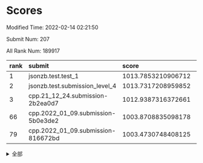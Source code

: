 # Scores

Modified Time: 2022-02-14 02:21:50

Submit Num: 207

All Rank Num: 189917

| rank |               submit               |       score        |       sigma        | pk_num |
| :--- | :--------------------------------- | :----------------- | :----------------- | :----- |
| 1    | jsonzb.test.test_1                 | 1013.7853210906712 | 0.8466773153482207 | 3670   |
| 2    | jsonzb.test.submission_level_4     | 1013.7317208959852 | 0.8319699218254886 | 3671   |
| 3    | cpp.21_12_24.submission-2b2ea0d7   | 1012.9387316372661 | 0.8166116234474123 | 3666   |
| 66   | cpp.2022_01_09.submission-5b0e3de2 | 1003.8708835098178 | 0.730917381032876  | 3671   |
| 79   | cpp.2022_01_09.submission-816672bd | 1003.4730748408125 | 0.7026567645923927 | 3673   |


<details>
<summary>全部</summary>

| rank |                 submit                 |       score        |       sigma        | pk_num |
| :--- | :------------------------------------- | :----------------- | :----------------- | :----- |
| 1    | jsonzb.test.test_1                     | 1013.7853210906712 | 0.8466773153482207 | 3670   |
| 2    | jsonzb.test.submission_level_4         | 1013.7317208959852 | 0.8319699218254886 | 3671   |
| 3    | cpp.21_12_24.submission-2b2ea0d7       | 1012.9387316372661 | 0.8166116234474123 | 3666   |
| 4    | gobigger.level_3.submission_level_3_12 | 1012.393374087363  | 0.8010608773402838 | 3670   |
| 5    | gobigger.level_3.submission_level_3_38 | 1012.0135675961998 | 0.7848434492318426 | 3668   |
| 6    | gobigger.level_3.submission_level_3_43 | 1011.0442693511684 | 0.7636076637528678 | 3671   |
| 7    | gobigger.level_3.submission_level_3_3  | 1010.8555347251536 | 0.7615277120540389 | 3672   |
| 8    | gobigger.level_3.submission_level_3_40 | 1010.756194636745  | 0.7778378637386355 | 3670   |
| 9    | gobigger.level_3.submission_level_3_20 | 1010.7110097643397 | 0.7604356944613431 | 3669   |
| 10   | gobigger.level_3.submission_level_3_10 | 1010.6669250452437 | 0.7633287567973983 | 3668   |
| 11   | gobigger.level_3.submission_level_3_2  | 1010.6428291984884 | 0.7778630280104856 | 3666   |
| 12   | gobigger.level_3.submission_level_3_23 | 1010.6387792317647 | 0.7988538013086822 | 3674   |
| 13   | gobigger.level_3.submission_level_3_16 | 1010.6125901538821 | 0.7552402254212787 | 3672   |
| 14   | gobigger.level_3.submission_level_3_19 | 1010.5491696988498 | 0.7568829578768563 | 3672   |
| 15   | gobigger.level_3.submission_level_3_7  | 1010.5288285478653 | 0.7663728538200641 | 3674   |
| 16   | gobigger.level_3.submission_level_3_29 | 1010.5186749981928 | 0.760123401172562  | 3667   |
| 17   | gobigger.level_3.submission_level_3_26 | 1010.3654148069711 | 0.7601896488279984 | 3671   |
| 18   | gobigger.level_3.submission_level_3_30 | 1010.2840658082524 | 0.7705105932735917 | 3667   |
| 19   | gobigger.level_3.submission_level_3_4  | 1010.2242346162418 | 0.7514121520148757 | 3669   |
| 20   | gobigger.level_3.submission_level_3_45 | 1010.142698679031  | 0.7632632694456342 | 3670   |
| 21   | gobigger.level_3.submission_level_3_24 | 1010.0370086992565 | 0.759255113285664  | 3670   |
| 22   | gobigger.level_3.submission_level_3_49 | 1010.0182777632715 | 0.7635488564293226 | 3666   |
| 23   | gobigger.level_3.submission_level_3_47 | 1010.0034305631056 | 0.7784324922037875 | 3670   |
| 24   | gobigger.level_3.submission_level_3_5  | 1009.956466669717  | 0.7780080404547097 | 3669   |
| 25   | gobigger.level_3.submission_level_3_35 | 1009.9067955851065 | 0.7713845392725214 | 3669   |
| 26   | gobigger.level_3.submission_level_3_31 | 1009.9054031804053 | 0.7827954548416026 | 3668   |
| 27   | gobigger.level_3.submission_level_3_11 | 1009.8914903807909 | 0.7742555935063988 | 3674   |
| 28   | gobigger.level_3.submission_level_3_27 | 1009.7903232285577 | 0.7703109963593295 | 3664   |
| 29   | gobigger.level_3.submission_level_3_9  | 1009.7736882824853 | 0.7638325562049849 | 3675   |
| 30   | gobigger.level_3.submission_level_3_1  | 1009.7199784771257 | 0.7486164086895518 | 3669   |
| 31   | gobigger.level_3.submission_level_3_13 | 1009.6985556419403 | 0.7730163234476446 | 3671   |
| 32   | gobigger.level_3.submission_level_3_36 | 1009.612164314641  | 0.7457009440974887 | 3673   |
| 33   | gobigger.level_3.submission_level_3_14 | 1009.5988158617176 | 0.7455574736732238 | 3670   |
| 34   | gobigger.level_3.submission_level_3_46 | 1009.591300584146  | 0.7487970039785822 | 3673   |
| 35   | gobigger.level_3.submission_level_3_41 | 1009.5602956588461 | 0.7607256171563804 | 3674   |
| 36   | gobigger.level_3.submission_level_3_17 | 1009.4715743762802 | 0.7449781562962305 | 3668   |
| 37   | gobigger.level_3.submission_level_3_37 | 1009.4455018576472 | 0.7466330743981474 | 3668   |
| 38   | gobigger.level_3.submission_level_3_28 | 1009.4144683412984 | 0.7537492610673424 | 3668   |
| 39   | gobigger.level_3.submission_level_3_15 | 1009.3780976921826 | 0.7824916526994835 | 3671   |
| 40   | gobigger.level_3.submission_level_3_34 | 1009.3654102854828 | 0.7699728339118932 | 3668   |
| 41   | gobigger.level_3.submission_level_3_21 | 1009.3497769354229 | 0.7635000786156299 | 3674   |
| 42   | gobigger.level_3.submission_level_3_48 | 1009.3458353459762 | 0.7661372217631345 | 3672   |
| 43   | gobigger.level_3.submission_level_3_32 | 1009.3296238703115 | 0.7459819643541253 | 3671   |
| 44   | gobigger.level_3.submission_level_3_0  | 1009.2550465709403 | 0.7480288723396029 | 3664   |
| 45   | gobigger.level_3.submission_level_3_42 | 1009.1972987042733 | 0.752512693637983  | 3668   |
| 46   | gobigger.level_3.submission_level_3_18 | 1009.1591365268991 | 0.7598881875743573 | 3668   |
| 47   | gobigger.level_3.submission_level_3_39 | 1009.1501631523872 | 0.7480481435759722 | 3672   |
| 48   | gobigger.level_3.submission_level_3_33 | 1009.0040061031117 | 0.7449677875300866 | 3667   |
| 49   | gobigger.level_3.submission_level_3_8  | 1008.7769604650271 | 0.7329925065904994 | 3669   |
| 50   | gobigger.level_3.submission_level_3_25 | 1008.5997627975694 | 0.7300972603369201 | 3672   |
| 51   | gobigger.level_3.submission_level_3_6  | 1008.5192088002036 | 0.7421445414389904 | 3670   |
| 52   | gobigger.level_3.submission_level_3_44 | 1008.4095989072135 | 0.7347958009552734 | 3672   |
| 53   | gobigger.level_3.submission_level_3_22 | 1008.0709551412664 | 0.7207058009144672 | 3666   |
| 54   | gobigger.level_1.submission_level_1_37 | 1004.6194857319479 | 0.7081182491464697 | 3670   |
| 55   | gobigger.level_1.submission_level_1_11 | 1004.5917632525906 | 0.7067754730115332 | 3669   |
| 56   | gobigger.level_1.submission_level_1_6  | 1004.5768893723575 | 0.7196666644380527 | 3669   |
| 57   | gobigger.level_1.submission_level_1_47 | 1004.5080792520399 | 0.7244378423658268 | 3670   |
| 58   | gobigger.level_1.submission_level_1_27 | 1004.4448106839263 | 0.7247144754914321 | 3674   |
| 59   | gobigger.level_1.submission_level_1_16 | 1004.216286610815  | 0.70458083991503   | 3671   |
| 60   | gobigger.level_1.submission_level_1_4  | 1004.1046818332305 | 0.7232236803134973 | 3671   |
| 61   | gobigger.level_1.submission_level_1_2  | 1004.0505848890504 | 0.7081213470765544 | 3668   |
| 62   | gobigger.level_1.submission_level_1_39 | 1004.0274250855168 | 0.7220517413516536 | 3671   |
| 63   | gobigger.level_1.submission_level_1_33 | 1004.0188650518143 | 0.7249838633575086 | 3671   |
| 64   | gobigger.level_1.submission_level_1_29 | 1003.955817192262  | 0.7122993689113694 | 3673   |
| 65   | gobigger.level_1.submission_level_1_32 | 1003.9438781453805 | 0.7261245113096821 | 3666   |
| 66   | cpp.2022_01_09.submission-5b0e3de2     | 1003.8708835098178 | 0.730917381032876  | 3671   |
| 67   | gobigger.level_1.submission_level_1_23 | 1003.8166175370503 | 0.7214402295301107 | 3668   |
| 68   | gobigger.level_1.submission_level_1_24 | 1003.791214439433  | 0.7142287162952383 | 3672   |
| 69   | gobigger.level_1.submission_level_1_22 | 1003.7583403272434 | 0.7073784379619076 | 3673   |
| 70   | gobigger.level_1.submission_level_1_21 | 1003.6701310167632 | 0.7169438043216125 | 3666   |
| 71   | gobigger.level_1.submission_level_1_7  | 1003.6517438485678 | 0.718311404729535  | 3664   |
| 72   | gobigger.level_1.submission_level_1_34 | 1003.6459184266588 | 0.7030879437583925 | 3671   |
| 73   | gobigger.level_1.submission_level_1_35 | 1003.5759963863416 | 0.7095557914527374 | 3663   |
| 74   | gobigger.level_1.submission_level_1_15 | 1003.5341587326878 | 0.7219667093660335 | 3665   |
| 75   | gobigger.level_1.submission_level_1_17 | 1003.5340058071848 | 0.7156177764765621 | 3670   |
| 76   | gobigger.level_1.submission_level_1_49 | 1003.512240214558  | 0.7191395276041126 | 3672   |
| 77   | gobigger.level_1.submission_level_1_1  | 1003.5088231847858 | 0.7161471267053137 | 3670   |
| 78   | gobigger.level_1.submission_level_1_42 | 1003.4975062241125 | 0.7090541207820474 | 3669   |
| 79   | cpp.2022_01_09.submission-816672bd     | 1003.4730748408125 | 0.7026567645923927 | 3673   |
| 80   | gobigger.level_1.submission_level_1_45 | 1003.3415084277444 | 0.7217028334011392 | 3671   |
| 81   | gobigger.level_1.submission_level_1_3  | 1003.2651119531678 | 0.7230381848187217 | 3674   |
| 82   | gobigger.level_1.submission_level_1_10 | 1003.184959501664  | 0.7196357622399935 | 3671   |
| 83   | gobigger.level_1.submission_level_1_14 | 1002.9316191424375 | 0.732476603934865  | 3662   |
| 84   | gobigger.level_1.submission_level_1_30 | 1002.9213045949037 | 0.7115987619753074 | 3670   |
| 85   | gobigger.level_1.submission_level_1_20 | 1002.909264463178  | 0.7142420961283573 | 3673   |
| 86   | gobigger.level_1.submission_level_1_0  | 1002.9042388284321 | 0.7122592694351116 | 3669   |
| 87   | gobigger.level_1.submission_level_1_44 | 1002.8809174047063 | 0.7099876025419516 | 3677   |
| 88   | gobigger.level_1.submission_level_1_5  | 1002.8738970022337 | 0.7073000708026387 | 3672   |
| 89   | gobigger.level_1.submission_level_1_38 | 1002.8669830131297 | 0.7028475804448385 | 3667   |
| 90   | gobigger.level_1.submission_level_1_36 | 1002.8618948041694 | 0.7082043174402043 | 3669   |
| 91   | gobigger.level_1.submission_level_1_25 | 1002.6246475115221 | 0.7089602663335193 | 3669   |
| 92   | gobigger.level_1.submission_level_1_40 | 1002.6058479115213 | 0.7209655768533878 | 3669   |
| 93   | gobigger.level_1.submission_level_1_48 | 1002.5594921100827 | 0.7020938795889681 | 3669   |
| 94   | gobigger.level_1.submission_level_1_18 | 1002.5341615805509 | 0.7102862038739791 | 3671   |
| 95   | gobigger.level_1.submission_level_1_13 | 1002.4812840417377 | 0.7265917689079143 | 3672   |
| 96   | gobigger.level_1.submission_level_1_9  | 1002.4702834835163 | 0.7076290878530648 | 3666   |
| 97   | gobigger.level_1.submission_level_1_12 | 1002.405321054471  | 0.7177402876020452 | 3670   |
| 98   | gobigger.level_1.submission_level_1_26 | 1002.3032761781722 | 0.7060366133703965 | 3670   |
| 99   | gobigger.level_1.submission_level_1_19 | 1002.2728597015338 | 0.7040808124712757 | 3675   |
| 100  | gobigger.level_1.submission_level_1_31 | 1002.2463220657238 | 0.7123162506449374 | 3669   |
| 101  | gobigger.level_1.submission_level_1_8  | 1002.2106198237868 | 0.7058696422130931 | 3669   |
| 102  | gobigger.level_1.submission_level_1_46 | 1002.2018168998237 | 0.7103682375746269 | 3667   |
| 103  | gobigger.level_1.submission_level_1_43 | 1002.0746621486529 | 0.7041501827418282 | 3671   |
| 104  | gobigger.level_1.submission_level_1_41 | 1001.8660910579608 | 0.7076347607241815 | 3675   |
| 105  | gobigger.level_1.submission_level_1_28 | 1001.5325293618637 | 0.7064983053201059 | 3672   |
| 106  | gobigger.random.submission_random_12   | 997.1651685024897  | 0.7137866923390883 | 3672   |
| 107  | gobigger.random.submission_random_39   | 996.9745045099288  | 0.7103588419071643 | 3673   |
| 108  | gobigger.random.submission_random_0    | 996.9137627547498  | 0.7178436672897626 | 3669   |
| 109  | gobigger.random.submission_random_19   | 996.6688852197326  | 0.7091292463815116 | 3668   |
| 110  | gobigger.random.submission_random_44   | 996.5822958551378  | 0.7113333300280825 | 3670   |
| 111  | gobigger.random.submission_random_27   | 996.5733900979023  | 0.700429310838396  | 3677   |
| 112  | gobigger.random.submission_random_15   | 996.5155965648341  | 0.7051864034198098 | 3666   |
| 113  | gobigger.random.submission_random_22   | 996.5005100161442  | 0.7153333655909596 | 3667   |
| 114  | gobigger.random.submission_random_21   | 996.38515181403    | 0.710527050518413  | 3669   |
| 115  | gobigger.random.submission_random_38   | 996.170819766855   | 0.7021297366804564 | 3669   |
| 116  | gobigger.random.submission_random_13   | 996.1588635758918  | 0.7011016815576072 | 3670   |
| 117  | gobigger.random.submission_random_8    | 996.1299507460171  | 0.7089087839750065 | 3671   |
| 118  | gobigger.random.submission_random_6    | 996.1043847894703  | 0.7171826305735619 | 3669   |
| 119  | gobigger.random.submission_random_36   | 996.0618448720995  | 0.7135607451366583 | 3671   |
| 120  | gobigger.random.submission_random_40   | 996.0541710595078  | 0.7126220265414349 | 3674   |
| 121  | gobigger.random.submission_random_31   | 996.0057667660733  | 0.7132235799666021 | 3673   |
| 122  | gobigger.random.submission_random_5    | 995.9862125917256  | 0.7182212910115253 | 3670   |
| 123  | gobigger.random.submission_random_25   | 995.956390719792   | 0.7223196796689992 | 3666   |
| 124  | gobigger.random.submission_random_42   | 995.9317090934177  | 0.715393928225483  | 3673   |
| 125  | gobigger.random.submission_random_29   | 995.9110655982411  | 0.7165758817455127 | 3668   |
| 126  | gobigger.random.submission_random_32   | 995.9102861404517  | 0.7135918188102024 | 3671   |
| 127  | gobigger.random.submission_random_46   | 995.9034716939473  | 0.7048814954259293 | 3672   |
| 128  | gobigger.random.submission_random_28   | 995.8905021455697  | 0.7017030874358059 | 3674   |
| 129  | gobigger.random.submission_random_26   | 995.8895043094384  | 0.7139180240777052 | 3662   |
| 130  | gobigger.random.submission_random_23   | 995.874277547427   | 0.7389962925377704 | 3667   |
| 131  | gobigger.random.submission_random_37   | 995.8245924472961  | 0.7230441807016023 | 3671   |
| 132  | gobigger.random.submission_random_18   | 995.8097573485434  | 0.733804996639155  | 3669   |
| 133  | gobigger.random.submission_random_2    | 995.7935426419691  | 0.7082434078903055 | 3669   |
| 134  | gobigger.random.submission_random_20   | 995.7641009138408  | 0.714109526923392  | 3671   |
| 135  | gobigger.random.submission_random_17   | 995.7617847286543  | 0.7085258900843218 | 3669   |
| 136  | gobigger.random.submission_random_30   | 995.73024909714    | 0.712063042785706  | 3667   |
| 137  | gobigger.random.submission_random_34   | 995.6917922407679  | 0.7045283110517906 | 3674   |
| 138  | gobigger.random.submission_random_4    | 995.6666123752505  | 0.712033215788559  | 3673   |
| 139  | gobigger.random.submission_random_33   | 995.6518215936665  | 0.7036902295283589 | 3668   |
| 140  | gobigger.random.submission_random_47   | 995.6179418751623  | 0.7085799076699875 | 3667   |
| 141  | gobigger.random.submission_random_49   | 995.5701682982059  | 0.7055893681189227 | 3670   |
| 142  | gobigger.random.submission_random_41   | 995.545054365497   | 0.7014270583369842 | 3670   |
| 143  | gobigger.random.submission_random_16   | 995.525394674716   | 0.7106436519590378 | 3668   |
| 144  | gobigger.random.submission_random_43   | 995.2882087252414  | 0.7264408719743319 | 3666   |
| 145  | gobigger.random.submission_random_1    | 995.2411591458722  | 0.7247476575747976 | 3664   |
| 146  | gobigger.random.submission_random_3    | 995.2310309156479  | 0.7227434790978998 | 3673   |
| 147  | gobigger.random.submission_random_35   | 995.2269180662004  | 0.720030511192489  | 3676   |
| 148  | gobigger.random.submission_random_7    | 995.1715835304555  | 0.7181621889479128 | 3670   |
| 149  | gobigger.random.submission_random_10   | 995.1369772716066  | 0.7187279115017919 | 3675   |
| 150  | gobigger.level_2.submission_level_2_49 | 995.1094017196626  | 0.728267896863219  | 3674   |
| 151  | gobigger.random.submission_random_45   | 995.093041345794   | 0.7201765852108505 | 3668   |
| 152  | gobigger.random.submission_random_11   | 995.0578610319831  | 0.6992134731677931 | 3673   |
| 153  | gobigger.random.submission_random_48   | 995.0559743733559  | 0.6978505381469774 | 3671   |
| 154  | gobigger.random.submission_random_24   | 994.6952129635218  | 0.7218996215379004 | 3671   |
| 155  | gobigger.random.submission_random_9    | 994.5846701631544  | 0.72585086987563   | 3667   |
| 156  | gobigger.random.submission_random_14   | 994.5241648925606  | 0.7041796024861807 | 3667   |
| 157  | gobigger.level_2.submission_level_2_16 | 994.4754327346515  | 0.7504667579264209 | 3667   |
| 158  | gobigger.level_2.submission_level_2_31 | 994.1448909871099  | 0.732963085863782  | 3669   |
| 159  | gobigger.level_2.submission_level_2_24 | 994.0074160195563  | 0.7206162226096285 | 3666   |
| 160  | gobigger.level_2.submission_level_2_4  | 993.4295714743497  | 0.7342861353214576 | 3672   |
| 161  | gobigger.level_2.submission_level_2_27 | 993.3837557219758  | 0.7339216849204204 | 3667   |
| 162  | gobigger.level_2.submission_level_2_8  | 993.3441001112211  | 0.7319084310982292 | 3667   |
| 163  | gobigger.level_2.submission_level_2_23 | 993.1597604306342  | 0.721536744624274  | 3669   |
| 164  | gobigger.level_2.submission_level_2_40 | 993.1315870966926  | 0.7315599388805601 | 3670   |
| 165  | gobigger.level_2.submission_level_2_38 | 993.1145157632111  | 0.7357009297214806 | 3671   |
| 166  | gobigger.level_2.submission_level_2_17 | 993.0817212957428  | 0.735460923759687  | 3670   |
| 167  | gobigger.level_2.submission_level_2_13 | 993.0586365468895  | 0.7366495414886948 | 3666   |
| 168  | gobigger.level_2.submission_level_2_36 | 993.0535214730581  | 0.7397790289453362 | 3672   |
| 169  | gobigger.level_2.submission_level_2_12 | 992.9744013574057  | 0.738521938214959  | 3669   |
| 170  | gobigger.level_2.submission_level_2_1  | 992.9234171419487  | 0.7308086675151381 | 3671   |
| 171  | gobigger.level_2.submission_level_2_14 | 992.9131620889445  | 0.7386505141948909 | 3670   |
| 172  | gobigger.level_2.submission_level_2_44 | 992.8901052310114  | 0.7456648771913922 | 3670   |
| 173  | gobigger.level_2.submission_level_2_26 | 992.7852005204063  | 0.7328943798841161 | 3667   |
| 174  | gobigger.level_2.submission_level_2_9  | 992.6633947020841  | 0.7337424803933845 | 3668   |
| 175  | gobigger.level_2.submission_level_2_42 | 992.6599014590333  | 0.734589127718269  | 3672   |
| 176  | gobigger.level_2.submission_level_2_5  | 992.659333430279   | 0.7522818836507101 | 3671   |
| 177  | gobigger.level_2.submission_level_2_25 | 992.560421985176   | 0.7326411574857837 | 3667   |
| 178  | gobigger.level_2.submission_level_2_43 | 992.51008586192    | 0.7283901600544215 | 3670   |
| 179  | gobigger.level_2.submission_level_2_21 | 992.5084725955973  | 0.7586115975170128 | 3671   |
| 180  | gobigger.level_2.submission_level_2_39 | 992.4726317426248  | 0.7420195774436167 | 3668   |
| 181  | gobigger.level_2.submission_level_2_10 | 992.3904125012551  | 0.7270163657444954 | 3674   |
| 182  | gobigger.level_2.submission_level_2_37 | 992.181948317555   | 0.7418820688719158 | 3672   |
| 183  | gobigger.level_2.submission_level_2_2  | 992.1714973466065  | 0.7393764495926979 | 3665   |
| 184  | gobigger.level_2.submission_level_2_46 | 992.1031025623025  | 0.7352984132955982 | 3671   |
| 185  | gobigger.level_2.submission_level_2_47 | 991.9948142960926  | 0.7497702534901962 | 3678   |
| 186  | gobigger.level_2.submission_level_2_45 | 991.9816986528365  | 0.7396299780503274 | 3672   |
| 187  | gobigger.level_2.submission_level_2_0  | 991.9744305743436  | 0.7419876771406807 | 3669   |
| 188  | gobigger.level_2.submission_level_2_15 | 991.8161036537836  | 0.7507069135744978 | 3672   |
| 189  | gobigger.level_2.submission_level_2_48 | 991.7999181765181  | 0.7627429384050409 | 3670   |
| 190  | gobigger.level_2.submission_level_2_28 | 991.7354337555644  | 0.7611650510610986 | 3676   |
| 191  | gobigger.level_2.submission_level_2_22 | 991.7194040305715  | 0.7582177353678674 | 3669   |
| 192  | gobigger.level_2.submission_level_2_32 | 991.5817762408162  | 0.75360634689047   | 3672   |
| 193  | gobigger.level_2.submission_level_2_35 | 991.5754721888342  | 0.7476290823092029 | 3670   |
| 194  | gobigger.level_2.submission_level_2_7  | 991.5392780933189  | 0.7572144300068953 | 3672   |
| 195  | gobigger.level_2.submission_level_2_30 | 991.5299951942575  | 0.7402299022580895 | 3667   |
| 196  | gobigger.level_2.submission_level_2_6  | 991.4516158160422  | 0.7588235105206806 | 3664   |
| 197  | gobigger.level_2.submission_level_2_3  | 991.3447843857596  | 0.7410139825747977 | 3671   |
| 198  | gobigger.level_2.submission_level_2_41 | 991.307912607993   | 0.7607784492891617 | 3669   |
| 199  | gobigger.level_2.submission_level_2_18 | 991.2498247793169  | 0.754469356126543  | 3668   |
| 200  | gobigger.level_2.submission_level_2_20 | 991.2360112201771  | 0.7616226847065024 | 3673   |
| 201  | gobigger.level_2.submission_level_2_33 | 991.1935033446806  | 0.7517140266718052 | 3670   |
| 202  | gobigger.level_2.submission_level_2_11 | 991.1749656534619  | 0.7689601779869153 | 3674   |
| 203  | gobigger.level_2.submission_level_2_29 | 990.9739906524464  | 0.7516344508203792 | 3670   |
| 204  | gobigger.level_2.submission_level_2_34 | 990.7971607008812  | 0.7509781199214116 | 3666   |
| 205  | gobigger.level_2.submission_level_2_19 | 990.4784178830674  | 0.7499325433911669 | 3669   |
| 206  | gobigger.none.submission_none_1        | 978.108051808693   | 1.2154324231226865 | 3666   |
| 207  | gobigger.none.submission_none_0        | 975.661356103761   | 1.5139748101737143 | 3671   |

</details>